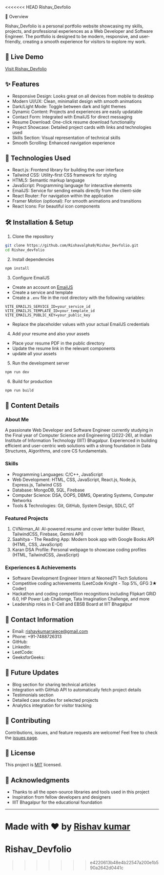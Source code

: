 <<<<<<< HEAD
Rishav_Devfolio


 📌 Overview

Rishav_Devfolio is a personal portfolio website showcasing my skills, projects, and professional experiences as a Web Developer and Software Engineer. The portfolio is designed to be modern, responsive, and user-friendly, creating a smooth experience for visitors to explore my work.

## 🚀 Live Demo

[Visit Rishav_Devfolio]()

## ✨ Features

- Responsive Design: Looks great on all devices from mobile to desktop
- Modern UI/UX: Clean, minimalist design with smooth animations
- Dark/Light Mode: Toggle between dark and light themes
- Dynamic Content: Projects and experiences are easily updatable
- Contact Form: Integrated with EmailJS for direct messaging
- Resume Download: One-click resume download functionality
- Project Showcase: Detailed project cards with links and technologies used
- Skills Section: Visual representation of technical skills
- Smooth Scrolling: Enhanced navigation experience


## 🔧 Technologies Used

- React.js: Frontend library for building the user interface
- Tailwind CSS: Utility-first CSS framework for styling
- HTML5: Semantic markup language
- JavaScript: Programming language for interactive elements
- EmailJS: Service for sending emails directly from the client-side
- React Router: For navigation within the application
- Framer Motion (optional): For smooth animations and transitions
- React Icons: For beautiful icon components

## 🛠️ Installation & Setup

1. Clone the repository

```bash
git clone https://github.com/Rishavalpha9/Rishav_Devfolio.git
cd Rishav_devfolio
```

2. Install dependencies

```bash
npm install
```

3. Configure EmailJS

- Create an account on [EmailJS](https://www.emailjs.com/)
- Create a service and template
- Create a `.env` file in the root directory with the following variables:

```
VITE_EMAILJS_SERVICE_ID=your_service_id
VITE_EMAILJS_TEMPLATE_ID=your_template_id
VITE_EMAILJS_PUBLIC_KEY=your_public_key
```

- Replace the placeholder values with your actual EmailJS credentials

4. Add your resume and also your assets 

- Place your resume PDF in the public directory
- Update the resume link in the relevant components
- update all your assets

5. Run the development server

```bash
npm run dev
```

6. Build for production

```bash
npm run build
```

## 📄 Content Details

### About Me
A passionate Web Developer and Software Engineer currently studying in the Final year of Computer Science and Engineering (2022-26), at Indian Institute of Information Technology (IIIT) Bhagalpur. Experienced in building efficient and user-centric web solutions with a strong foundation in Data Structures, Algorithms, and core CS fundamentals.

### Skills
- Programming Languages: C/C++, JavaScript
- Web Development: HTML, CSS, JavaScript, React.js, Node.js, Express.js, Tailwind CSS
- Database: MongoDB, SQL, Firebase
- Computer Science: DSA, OOPS, DBMS, Operating Systems, Computer Networks
- Tools & Technologies: Git, GitHub, System Design, SDLC, QT

### Featured Projects
1. CVNirman_AI: AI-powered resume and cover letter builder (React, TailwindCSS, Firebase, Gemini API)
2. Saahitya - The Reading App: Modern book app with Google Books API (HTML, CSS, JavaScript)
3. Karan DSA Profile: Personal webpage to showcase coding profiles (HTML, TailwindCSS, JavaScript)

### Experiences & Achievements
- Software Development Engineer Intern at Neoned71 Tech Solutions
- Competitive coding achievements (LeetCode Knight - Top 5%, GFG 3★ Coder)
- Hackathon and coding competition recognitions including Flipkart GRiD 6.0, HP Power Lab Challenge, Tata Imagination Challenge, and more
- Leadership roles in E-Cell and EBSB Board at IIIT Bhagalpur

## 📱 Contact Information

- Email: rishavkumarrajece@gmail.com
- Phone: +91-7488726313
- GitHub: 
- LinkedIn: 
- LeetCode: 
- GeeksforGeeks:

## 🔄 Future Updates

- Blog section for sharing technical articles
- Integration with GitHub API to automatically fetch project details
- Testimonials section
- Detailed case studies for selected projects
- Analytics integration for visitor tracking

## 🤝 Contributing

Contributions, issues, and feature requests are welcome! Feel free to check the [issues page](https://github.com/).

## 📜 License

This project is [MIT](https://choosealicense.com/licenses/mit/) licensed.

## 🙏 Acknowledgments

- Thanks to all the open-source libraries and tools used in this project
- Inspiration from fellow developers and designers
- IIIT Bhagalpur for the educational foundation

---

Made with ❤️ by [Rishav kumar](https://github.com/)
=======
# Rishav_Devfolio
>>>>>>> e4220613b48e4b22547a200e1b590a2642d0441c
